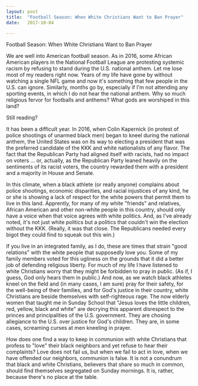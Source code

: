 ```yaml
---
layout: post  
title:  "Football Season: When White Christians Want to Ban Prayer"  
date:   2017-10-04  

---
```

Football Season: When White Christians Want to Ban Prayer

We are well into American football season. As in 2016, some African American players in the National Football League are protesting systemic racism by refusing to stand during the U.S. national anthem. Let me lose most of my readers right now. Years of my life have gone by without watching a single NFL game and now it's something that few people in the U.S. can ignore. Similarly, months go by, especially if I'm not attending any sporting events, in which I do not hear the national anthem. Why so much religious fervor for footballs and anthems? What gods are worshiped in this land?

Still reading?

It has been a difficult year. In 2016, when Colin Kapernick (in protest of police shootings of unarmed black men) began to kneel during the national anthem, the United States was on its way to electing a president that was the preferred candidate of the KKK and white nationalists of any flavor. The fact that the Republican Party had aligned itself with racists, had no impact on voters … or, actually, as the Republican Party leaned heavily on the sentiments of its racist voters, the country rewarded them with a president and a majority in House and Senate.

In this climate, when a black athlete (or really anyone) complains about police shootings, economic disparities, and racial injustices of any kind, he or she is showing a lack of respect for the white powers that permit them to live in this land.  Apprently, for many of my white "friends" and relatives, African American and other non-white people in this country, should only have a voice when that voice agrees with white politics. And, as I've already noted, it's not just white politics but a politics that couldn't win the election without the KKK. (Really, it was that close. The Republicans needed every bigot they could find to squeak out this win.)

If you live in an integrated family, as I do, these are times that strain "good relations" with the white people that supposedly love you.  Some of my family members voted for this ugliness on the grounds that it did a better job of defending religious liberty. For much of my life I have listened to white Christians worry that they might be forbidden to pray in public. (As if, I guess, God only hears them in public.) And now, as we watch black athletes kneel on the field and (in many cases, I am sure) pray for their safety, for the well-being of their families, and for God's justice in their country, white Christians are beside themselves with self-righteous rage. The now elderly women that taught me in Sunday School that "Jesus loves the little children, red, yellow, black and white" are decrying this apparent disrespect to the princes and principalities of the U.S. government. They are chosing allegiance to the U.S. over justice for God's children. They are, in some cases, screaming curses at men kneeling in prayer.

How does one find a way to keep in communion with white Christians that profess to "love" their black neighbors and yet refuse to hear their complaints? Love does not fail us, but when we fail to act in love, when we have offended our neighbors, communion is false. It is not a conundrum that black and white Christians, believers that share so much in common, should find themselves segregated on Sunday mornings. It is, rather, because there's no place at the table.

